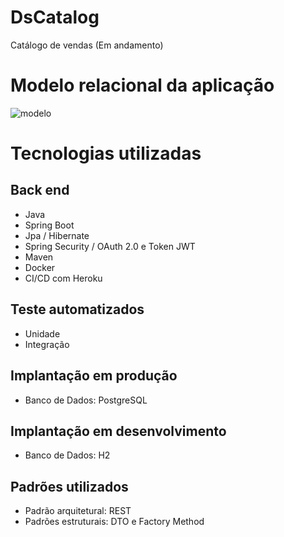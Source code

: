 # DsCatalog
Catálogo de vendas (Em andamento)

# Modelo relacional da aplicação
![modelo](https://user-images.githubusercontent.com/37542212/143661579-24ac552f-108b-43aa-ad91-0e2811c3b3b6.png)

# Tecnologias utilizadas
## Back end
- Java
- Spring Boot
- Jpa / Hibernate
- Spring Security / OAuth 2.0 e Token JWT
- Maven
- Docker
- CI/CD com Heroku

## Teste automatizados
- Unidade
- Integração

## Implantação em produção
- Banco de Dados: PostgreSQL

## Implantação em desenvolvimento
- Banco de Dados: H2

## Padrões utilizados
- Padrão arquitetural: REST
- Padrões estruturais: DTO e Factory Method
